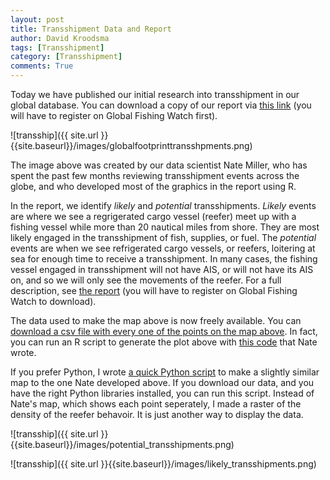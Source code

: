```yaml
---
layout: post
title: Transshipment Data and Report 
author: David Kroodsma
tags: [Transshipment]
category: [Transshipment]
comments: True
---
```


Today we have published our initial research into transshipment in our global database. You can download a copy of our report via [this link](http://globalfishingwatch.org/data) (you will have to register on Global Fishing Watch first).

![transship]({{ site.url }}{{site.baseurl}}/images/globalfootprinttransshpments.png)

The image above was created by our data scientist Nate Miller, who has spent the past few months reviewing transshipment events across the globe, and who developed most of the graphics in the report using R.

In the report, we identify _likely_ and _potential_ transshipments. _Likely_ events are where we see a regrigerated cargo vessel (reefer) meet up with a fishing vessel while more than 20 nautical miles from shore. They are most likely engaged in the transshipment of fish, supplies, or fuel. The _potential_ events are when we see refrigerated cargo vessels, or reefers, loitering at sea for enough time to receive a transshipment. In many cases, the fishing vessel engaged in transshipment will not have AIS, or will not have its AIS on, and so we will only see the movements of the reefer. For a full description, see [the report](http://globalfishingwatch.org/data) (you will have to register on Global Fishing Watch to download). 

The data used to make the map above is now freely available. You can [download a csv file with every one of the points on the map above](http://globalfishingwatch.org/data). In fact, you can run an R script to generate the plot above with [this code](https://github.com/GlobalFishingWatch/data-blog-code/blob/master/2017/2/global_footprint_map_code.R) that Nate wrote. 

If you prefer Python, I wrote [a quick Python script](https://github.com/GlobalFishingWatch/data-blog-code/blob/master/2017/2/GFW_Transshipment_Data.ipynb) to make a slightly similar map to the one Nate developed above. If you download our data, and you have the right Python libraries installed, you can run this script. Instead of Nate's map, which shows each point seperately, I made a raster of the density of the reefer behavoir. It is just another way to display the data.

![transship]({{ site.url }}{{site.baseurl}}/images/potential_transshipments.png)

![transship]({{ site.url }}{{site.baseurl}}/images/likely_transshipments.png)


